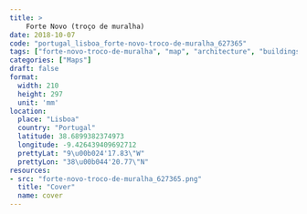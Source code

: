 ```yaml
---
title: > 
    Forte Novo (troço de muralha)
date: 2018-10-07
code: "portugal_lisboa_forte-novo-troco-de-muralha_627365"
tags: ["forte-novo-troco-de-muralha", "map", "architecture", "buildings", "Lisboa", "Portugal"]
categories: ["Maps"]
draft: false
format:
  width: 210
  height: 297
  unit: 'mm'
location:
  place: "Lisboa"
  country: "Portugal"
  latitude: 38.6899382374973
  longitude: -9.426439409692712
  prettyLat: "9\u00b024'17.83\"W"
  prettyLon: "38\u00b044'20.77\"N"
resources:
- src: "forte-novo-troco-de-muralha_627365.png"
  title: "Cover"
  name: cover
---
```

